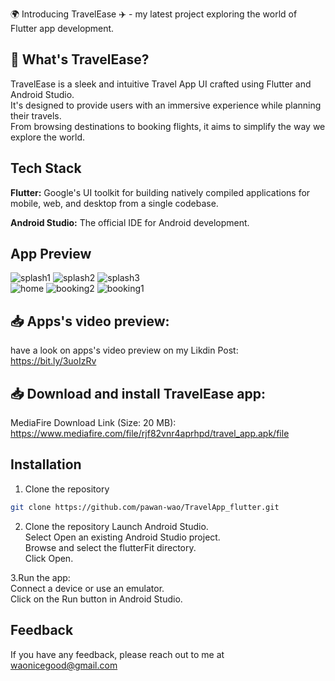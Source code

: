 🌍 Introducing TravelEase ✈️ - my latest project exploring the world of Flutter app development.

## 📱 What's TravelEase?
TravelEase is a sleek and intuitive Travel App UI crafted using Flutter and Android Studio.\
It's designed to provide users with an immersive experience while planning their travels. \
From browsing destinations to booking flights, it aims to simplify the way we explore the world.

## Tech Stack

**Flutter:** Google's UI toolkit for building natively compiled applications for mobile, web, and desktop from a single codebase.

**Android Studio:** The official IDE for Android development.


## App Preview

![splash1](https://github.com/pawan-wao/TravelApp_flutter/assets/119276655/310a50e4-0bdb-462b-86c8-af65f2ad1446)
![splash2](https://github.com/pawan-wao/TravelApp_flutter/assets/119276655/c66b68ed-4a77-4d4d-aac1-bec3112e32a4)
![splash3](https://github.com/pawan-wao/TravelApp_flutter/assets/119276655/b22bbf16-0e08-4b92-955d-bb194b94e45a)\
![home](https://github.com/pawan-wao/TravelApp_flutter/assets/119276655/ad683a53-251d-4241-b23f-2fafd0b4b2e8)
![booking2](https://github.com/pawan-wao/TravelApp_flutter/assets/119276655/b186b4b7-a208-4730-b543-6046fcdea2d2)
![booking1](https://github.com/pawan-wao/TravelApp_flutter/assets/119276655/58fbc736-c7b0-47d6-a8b8-848dd9b72abd)



## 📥 Apps's video preview:
have a look on apps's video preview on my Likdin Post:
https://bit.ly/3uoIzRv


## 📥 Download and install TravelEase app:

MediaFire Download Link (Size: 20 MB): 
https://www.mediafire.com/file/rjf82vnr4aprhpd/travel_app.apk/file

## Installation

1. Clone the repository

```bash
git clone https://github.com/pawan-wao/TravelApp_flutter.git
```
2. Clone the repository
Launch Android Studio.\
Select Open an existing Android Studio project.\
Browse and select the flutterFit directory.\
Click Open.    

3.Run the app:\
Connect a device or use an emulator.\
Click on the Run button in Android Studio.

## Feedback
If you have any feedback, please reach out to me at waonicegood@gmail.com

